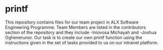 # printf
This repository contains files for our team project in ALX Software Engineering Programme. Team Members are listed in the contributors section of the repository and they include -Iniovosa Michayah and -Joshua Oghenerunor.
Our task is to create our own printf function using the instructions given in the set of tasks provided to us on our intranet platform.
